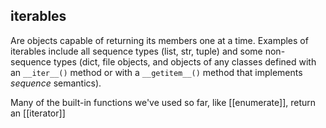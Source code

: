 ## **iterables** 
Are objects capable of returning its members one at a time.
Examples of iterables include all sequence types (list, str, tuple) and some non-sequence types (dict, file objects, and objects of any classes defined with an `__iter__()` method or with a `__getitem__()` method that implements *sequence* semantics).

Many of the built-in functions we've used so far, like [[enumerate]], return an [[iterator]]